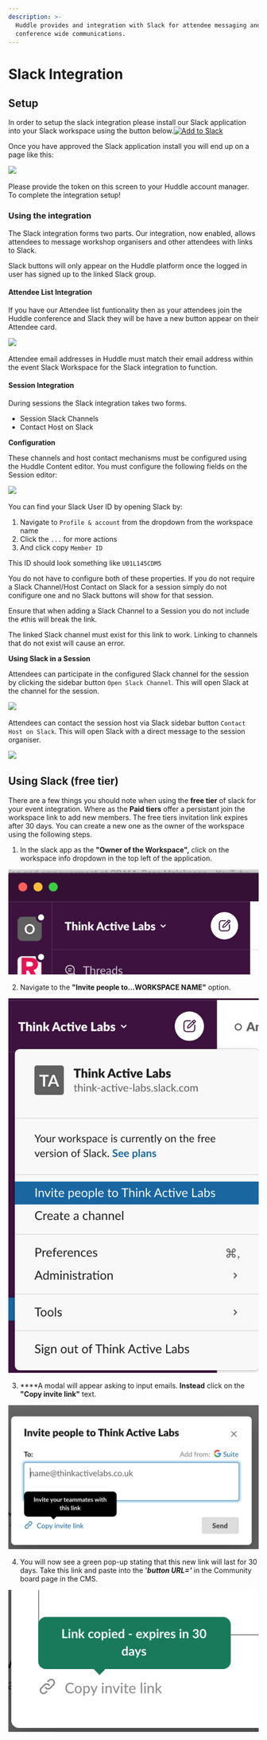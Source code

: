 ```yaml
---
description: >-
  Huddle provides and integration with Slack for attendee messaging and
  conference wide communications.
---
```


# Slack Integration

## Setup

In order to setup the slack integration please install our Slack application into your Slack workspace using the button below.[![Add to Slack](https://platform.slack-edge.com/img/add_to_slack.png)](https://slack.com/oauth/v2/authorize?client_id=1692828468469.1708547553937&scope=&user_scope=users:read,users:read.email)

Once you have approved the Slack application install you will end up on a page like this:

![](https://docs.huddle.thinkactivelabs.co.uk/slack-token-screen.png)

Please provide the token on this screen to your Huddle account manager. To complete the integration setup!

### Using the integration <a id="using-the-integration"></a>

The Slack integration forms two parts. Our integration, now enabled, allows attendees to message workshop organisers and other attendees with links to Slack.

Slack buttons will only appear on the Huddle platform once the logged in user has signed up to the linked Slack group.

#### Attendee List Integration <a id="attendee-list-integration"></a>

If you have our Attendee list funtionality then as your attendees join the Huddle conference and Slack they will be have a new button appear on their Attendee card.

![](https://docs.huddle.thinkactivelabs.co.uk/slack-attendee-message.png)

Attendee email addresses in Huddle must match their email address within the event Slack Workspace for the Slack integration to function.

#### Session Integration <a id="session-integration"></a>

During sessions the Slack integration takes two forms.

* Session Slack Channels
* Contact Host on Slack

**Configuration**

These channels and host contact mechanisms must be configured using the Huddle Content editor. You must configure the following fields on the Session editor:

![](https://docs.huddle.thinkactivelabs.co.uk/netlify-slack-session.png)

You can find your Slack User ID by opening Slack by:

1. Navigate to `Profile & account` from the dropdown from the workspace name
2. Click the `...` for more actions
3. And click copy `Member ID`

This ID should look something like `U01L145CDM5`

You do not have to configure both of these properties. If you do not require a Slack Channel/Host Contact on Slack for a session simply do not conifigure one and no Slack buttons will show for that session.

Ensure that when adding a Slack Channel to a Session you do not include the `#`this will break the link.

The linked Slack channel must exist for this link to work. Linking to channels that do not exist will cause an error.

**Using Slack in a Session**

Attendees can participate in the configured Slack channel for the session by clicking the sidebar button `Open Slack Channel`. This will open Slack at the channel for the session.

![](https://docs.huddle.thinkactivelabs.co.uk/slack-session-channel.png)

Attendees can contact the session host via Slack sidebar button `Contact Host on Slack`. This will open Slack with a direct message to the session organiser.

![](https://docs.huddle.thinkactivelabs.co.uk/slack-session-host.png)

## Using Slack \(free tier\) 

There are a few things you should note when using the **free tier** of slack for your event integration. Where as the **Paid tiers** offer a persistant join the workspace link to add new members. The free tiers invitation link expires after 30 days. You can create a new one as the owner of the workspace using the following steps. 

1. In the slack app as the **"Owner of the Workspace",** click on the workspace info dropdown in the top left of the application. 

![](../.gitbook/assets/screenshot-2021-04-06-at-11.16.41.png)



2. Navigate to the **"Invite people to...WORKSPACE NAME"** option. 

![](../.gitbook/assets/screenshot-2021-04-06-at-11.16.59.png)



3. ****A modal will appear asking to input emails. **Instead** click on the **"Copy invite link"** text. 

![](../.gitbook/assets/screenshot-2021-04-06-at-11.17.19.png)



4. You will now see a green pop-up stating that this new link will last for 30 days. Take this link and paste into the '_**button URL='**_ in the Community board page in the CMS.

![](../.gitbook/assets/screenshot-2021-04-06-at-11.17.27.png)

